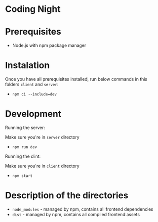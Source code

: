 # Coding Night

# Prerequisites
- Node.js with npm package manager

# Instalation

Once you have all prerequisites installed,
run below commands in this folders `client` and `server`:

- `npm ci --include=dev`

# Development

Running the server:

Make sure you're in `server` directory

- `npm run dev`


Running the clint:

Make sure you're in `client` directory

- `npm start`


# Description of the directories
- `node_modules` - managed by npm, contains all frontend dependencies
- `dist` - managed by npm, contains all compiled frontend assets